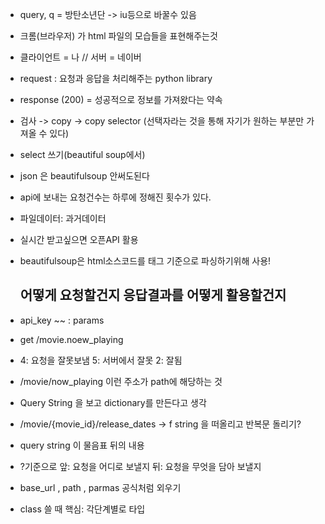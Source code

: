- query, q = 방탄소년단 -> iu등으로 바꿀수 있음 

- 크롬(브라우저) 가 html 파일의 모습들을 표현해주는것 

- 클라이언트 = 나 // 서버 = 네이버 

- request : 요청과 응답을 처리해주는 python library 

- response (200) = 성공적으로 정보를 가져왔다는 약속 

- 검사 -> copy -> copy selector (선택자라는 것을 통해 자기가 원하는 부분만 가져올 수 있다)

-  select 쓰기(beautiful soup에서)

- json 은 beautifulsoup 안써도된다 

- api에 보내는 요청건수는 하루에 정해진 횟수가 있다. 

- 파일데이터: 과거데이터 

- 실시간 받고싶으면 오픈API 활용 

- beautifulsoup은 html소스코드를 태그 기준으로 파싱하기위해 사용!

  ## 어떻게 요청할건지 응답결과를 어떻게 활용할건지 

- api_key ~~ : params 

- get  /movie.noew_playing 

- 4: 요청을 잘못보냄 5: 서버에서 잘못 2: 잘됨 

- /movie/now_playing 이런 주소가 path에 해당하는 것 

- Query String 을 보고 dictionary를 만든다고 생각

- /movie/{movie_id}/release_dates -> f string 을 떠올리고 반복문 돌리기?  

- query string 이 물음표 뒤의 내용 

- ?기준으로 앞: 요청을 어디로 보낼지 뒤: 요청을 무엇을 담아 보낼지

- base_url , path , parmas 공식처럼 외우기 

- class 쓸 때 핵심: 각단계별로 타입